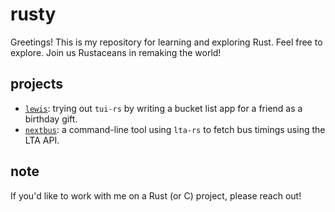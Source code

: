 # rusty
Greetings! This is my repository for learning and exploring Rust. Feel free to explore. Join us Rustaceans in remaking the world!

## projects
- [`lewis`](/lewis): trying out `tui-rs` by writing a bucket list app for a friend as a birthday gift.
- [`nextbus`](/nextbus): a command-line tool using `lta-rs` to fetch bus timings using the LTA API.

## note
If you'd like to work with me on a Rust (or C) project, please reach out!
